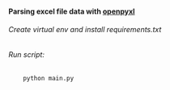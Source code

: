 #### Parsing excel file data with [openpyxl](https://openpyxl.readthedocs.io/en/stable/index.html)
###### Create virtual env and install requirements.txt
###### Run script:
        python main.py